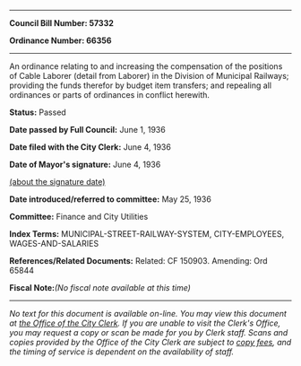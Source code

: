 

********

**Council Bill Number: 57332**
   
**Ordinance Number: 66356**
********

 An ordinance relating to and increasing the compensation of the positions of Cable Laborer (detail from Laborer) in the Division of Municipal Railways; providing the funds therefor by budget item transfers; and repealing all ordinances or parts of ordinances in conflict herewith.

**Status:** Passed
   
**Date passed by Full Council:** June 1, 1936
   
**Date filed with the City Clerk:** June 4, 1936
   
**Date of Mayor's signature:** June 4, 1936
   
[(about the signature date)](/~public/approvaldate.htm)
   
   
   
**Date introduced/referred to committee:** May 25, 1936
   
**Committee:** Finance and City Utilities
   
   
**Index Terms:** MUNICIPAL-STREET-RAILWAY-SYSTEM, CITY-EMPLOYEES, WAGES-AND-SALARIES

**References/Related Documents:** Related: CF 150903. Amending: Ord 65844

**Fiscal Note:**_(No fiscal note available at this time)_
********

_No text for this document is available on-line. You may view this document at [the Office of the City Clerk](http://www.seattle.gov/leg/clerk/contactUs.htm). If you are unable to visit the Clerk's Office, you may request a copy or scan be made for you by Clerk staff. Scans and copies provided by the Office of the City Clerk are subject to [copy fees](http://clerk.seattle.gov/~public/clerkfees.htm), and the timing of service is dependent on the availability of staff._

